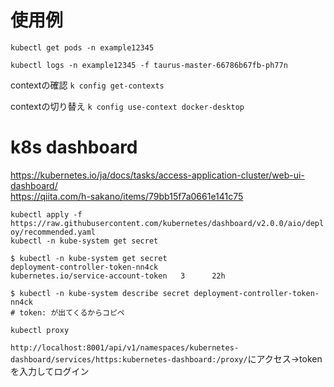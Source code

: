 # 使用例
`kubectl get pods -n example12345`

`kubectl logs -n example12345 -f taurus-master-66786b67fb-ph77n`

contextの確認
`k config get-contexts`

contextの切り替え
`k config use-context docker-desktop`

# k8s dashboard

https://kubernetes.io/ja/docs/tasks/access-application-cluster/web-ui-dashboard/  
https://qiita.com/h-sakano/items/79bb15f7a0661e141c75

`kubectl apply -f https://raw.githubusercontent.com/kubernetes/dashboard/v2.0.0/aio/deploy/recommended.yaml`  
`kubectl -n kube-system get secret`  

```
$ kubectl -n kube-system get secret
deployment-controller-token-nn4ck                kubernetes.io/service-account-token   3      22h

$ kubectl -n kube-system describe secret deployment-controller-token-nn4ck
# token: が出てくるからコピペ
```

`kubectl proxy`

`http://localhost:8001/api/v1/namespaces/kubernetes-dashboard/services/https:kubernetes-dashboard:/proxy/`にアクセス→tokenを入力してログイン